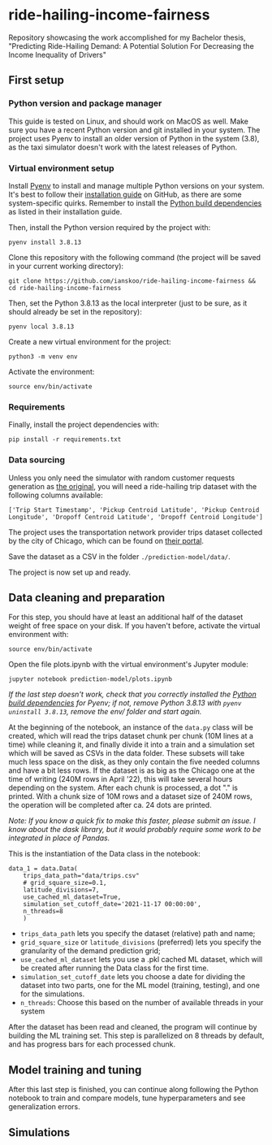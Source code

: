 # ride-hailing-income-fairness
Repository showcasing the work accomplished for my Bachelor thesis, "Predicting Ride-Hailing Demand: A Potential Solution For Decreasing the Income Inequality of Drivers"

## First setup

### Python version and package manager

This guide is tested on Linux, and should work on MacOS as well.
Make sure you have a recent Python version and git installed in your system. The project uses Pyenv to install an older version of Python in the system (3.8), as the taxi simulator doesn't work with the latest releases of Python.
<!-- The project uses [Pipenv](https://pipenv.pypa.io/en/latest/) to efficiently manage a virtual environment using Python 3.8, as the taxi simulator has old dependencies that don't work under the latest Python versions.

If you don't have Pipenv but you have Python and Pip installed, input this command in a shell:

`pip install pipenv` -->

### Virtual environment setup

Install [Pyenv](https://github.com/pyenv/pyenv) to install and manage multiple Python versions on your system. It's best to follow their [installation guide](https://github.com/pyenv/pyenv#installation) on GitHub, as there are some system-specific quirks. Remember to install the [Python build dependencies](https://github.com/pyenv/pyenv/wiki#suggested-build-environment) as listed in their installation guide.

Then, install the Python version required by the project with:

```
pyenv install 3.8.13
```


Clone this repository with the following command (the project will be saved in your current working directory):

```
git clone https://github.com/ianskoo/ride-hailing-income-fairness && cd ride-hailing-income-fairness
```

Then, set the Python 3.8.13 as the local interpreter (just to be sure, as it should already be set in the repository):

```
pyenv local 3.8.13
```

Create a new virtual environment for the project:

```
python3 -m venv env
```

Activate the environment:

```
source env/bin/activate
```

### Requirements

Finally, install the project dependencies with:

```
pip install -r requirements.txt
```

### Data sourcing

Unless you only need the simulator with random customer requests generation as [the original](https://github.com/bokae/taxi), you will need a ride-hailing trip dataset with the following columns available:

`['Trip Start Timestamp', 'Pickup Centroid Latitude', 'Pickup Centroid Longitude', 'Dropoff Centroid Latitude', 'Dropoff Centroid Longitude']`

The project uses the transportation network provider trips dataset collected by the city of Chicago, which can be found on [their portal](https://data.cityofchicago.org/Transportation/Transportation-Network-Providers-Trips/m6dm-c72p).

Save the dataset as a CSV in the folder `./prediction-model/data/`. 
<!-- _OPTIONAL: You can rename the csv 'trips.csv' and run the script `shrink_csv.py` to extract a new csv from it keeping only the above mentioned columns to reduce space usage and computation time._ -->

The project is now set up and ready.


## Data cleaning and preparation

For this step, you should have at least an additional half of the dataset weight of free space on your disk. If you haven't before, activate the virtual environment with:

```
source env/bin/activate
```

Open the file plots.ipynb with the virtual environment's Jupyter module:

```
jupyter notebook prediction-model/plots.ipynb
```

_If the last step doesn't work, check that you correctly installed the [Python build dependencies](https://github.com/pyenv/pyenv/wiki#suggested-build-environment) for Pyenv; if not, remove Python 3.8.13 with `pyenv uninstall 3.8.13`, remove the env/ folder and start again._
<!-- Alternatively, you can probably use any means of opening a Python notebook (VSCode, System installation of Jupyter), just make sure to select the Python kernel of this virtual environment (3.8.13), found in `env/bin/python`._ -->

At the beginning of the notebook, an instance of the `data.py` class will be created, which will read the trips dataset chunk per chunk (10M lines at a time) while cleaning it, and finally divide it into a train and a simulation set which will be saved as CSVs in the data folder. These subsets will take much less space on the disk, as they only contain the five needed columns and have a bit less rows.  If the dataset is as big as the Chicago one at the time of writing (240M rows in April '22), this will take several hours depending on the system. After each chunk is processed, a dot "." is printed. With a chunk size of 10M rows and a dataset size of 240M rows, the operation will be completed after ca. 24 dots are printed. 

_Note: If you know a quick fix to make this faster, please submit an issue. I know about the dask library, but it would probably require some work to be integrated in place of Pandas._

This is the instantiation of the Data class in the notebook:

```
data_1 = data.Data(
    trips_data_path="data/trips.csv"
    # grid_square_size=0.1,
    latitude_divisions=7,
    use_cached_ml_dataset=True,
    simulation_set_cutoff_date='2021-11-17 00:00:00',
    n_threads=8
    )
```
* `trips_data_path` lets you specify the dataset (relative) path and name;
* `grid_square_size` or `latitude_divisions` (preferred) lets you specify the granularity of the demand prediction grid;
* `use_cached_ml_dataset` lets you use a .pkl cached ML dataset, which will be created after running the Data class for the first time.
* `simulation_set_cutoff_date` lets you choose a date for dividing the dataset into two parts, one for the ML model (training, testing), and one for the simulations.
* `n_threads`: Choose this based on the number of available threads in your system

After the dataset has been read and cleaned, the program will continue by building the ML training set. This step is parallelized on 8 threads by default, and has progress bars for each processed chunk. 

## Model training and tuning

After this last step is finished, you can continue along following the Python notebook to train and compare models, tune hyperparameters and see generalization errors.


## Simulations



